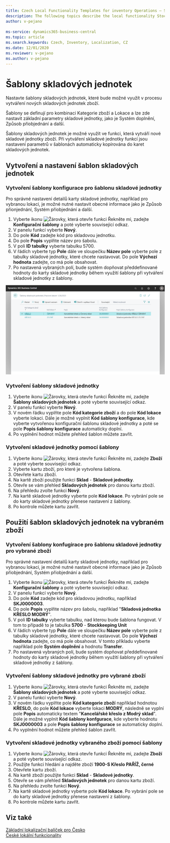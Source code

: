 ```yaml
---
title: Czech Local Functionality Templates for inventory Operations – Stockkeeping Unit Templates
description: The following topics describe the local functionality Stockkeeping Unit Templates in the Czech version of Business Central.
author: v-pejano

ms-service: dynamics365-business-central
ms.topic: article
ms.search.keywords: Czech, Inventory, Localization, CZ
ms.date: 12/01/2020
ms.reviewer: v-pejano
ms.author: v-pejano
---
```


# Šablony skladových jednotek

Nastavte šablony skladových jednotek, které bude možné využít v procesu vytváření nových skladových jednotek zboží.

Šablony se definují pro kombinaci Kategorie zboží a Lokace a lze zde nastavit základní parametry skladové jednotky, jako je Systém doplnění, Způsob přiobjednání a další.

Šablony skladových jednotek je možné využít ve funkci, která vytváří nové skladové jednotky zboží. Při vytváření skladové jednotky funkcí jsou nastavení parametrů v šablonách automaticky kopírována do karet skladových jednotek.

## Vytvoření a nastavení šablon skladových jednotek
### Vytvoření šablony konfigurace pro šablonu skladové jednotky

Pro správné nastavení detailů karty skladové jednotky, například pro vybranou lokaci, je možné nutné nastavit obecné informace jako je Způsob přionjednání, Systém přiobjednání a další. 

1. Vyberte ikonu ![Žárovky, která otevře funkci Řekněte mi](../../media/ui-search/search_small.png "Řekněte mi, co chcete dělat"), zadejte **Konfigurační šablony** a poté vyberte související odkaz.
2. V panelu funkcí vyberte **Nový**.
3. Do pole **Kód** zadejte kód pro skladovou jednotku.
4. Do pole **Popis** vyplňte název pro šabolu.
5. V poli **ID tabulky** vyberte tabulku 5700.
6. V řádích vyberte typ **Pole** dále ve sloupečku **Název pole** vyberte pole z tabulky skladové jednotky, které chcete nastavovat. Do pole **Výchozí hodnota** zadejte, co má pole obsahovat.
7. Po nastavená vybraných polí, bude systém dopňovat předdefinované hodnoty do karty skladové jednotky během využití šablony při vytváření skladové jednotky z šablony.

![Skladové jednotky](Media/stockkeeping-unit.png)
### Vytvoření šablony skladové jednotky

1. Vyberte ikonu ![Žárovky, která otevře funkci Řekněte mi](../../media/ui-search/search_small.png "Řekněte mi, co chcete dělat"), zadejte **Šablony skladových jednotek** a poté vyberte související odkaz.
2. V panelu funkcí vyberte **Nový**.
3. V novém řádku vyplňte pole **Kód kategorie zboží** a do pole **Kód lokace** vyberte lokaci. Dále je možné vyplnit **Kód šablony konfigurace**, kde vyberte vytvořenou konfigurační šablonu skladové jednotky a poté se pole **Popis šablony konfigurace** automaticky doplní.
5. Po vyplnění hodnot můžete přehled šablon můžete zavřít.
  
### Vytvoření skladové jednotky pomocí šablony

1. Vyberte ikonu ![Žárovky, která otevře funkci Řekněte mi](../../media/ui-search/search_small.png "Řekněte mi, co chcete dělat"), zadejte **Zboží** a poté vyberte související odkaz.
2. Vyberte kartu zboží, pro které je vytvořena šablona.
3. Otevřete kartu zboží.
4. Na kartě zboží použijte funkci **Sklad** - **Skladové jednotky**.
5. Otevře se vám přehled **Skladových jednotek** pro danou kartu zboží.
6. Na přehledu zvolte funkci **Nový**.
7. Na kartě skladové jednotky vyberte pole **Kód lokace**. Po vybrání pole se do karty skladové jednotky přenese nastavení z šablony.
8. Po kontrole můžete kartu zavřít. 

## Použití šablon skladových jednotek na vybraném zboží
### Vytvoření šablony konfugirace pro šablonu skladové jednotky pro vybrané zboží

Pro správné nastavení detailů karty skladové jednotky, například pro vybranou lokaci, je možné nutné nastavit obecné informace jako je Způsob přiobjednání, Systém přiobjednání a další. 

1. Vyberte ikonu ![Žárovky, která otevře funkci Řekněte mi](../../media/ui-search/search_small.png "Řekněte mi, co chcete dělat"), zadejte **Konfigurační šablony** a poté vyberte související odkaz.
2. V panelu funkcí vyberte **Nový**.
3. Do pole **Kód** zadejte kód pro skladovou jednotku, například **SKJ0000003**.
4. Do pole **Popis** vyplňte název pro šabolu, například "**Skladová jednotka KŘESLO MODRÝ**".
5. V poli **ID tabulky** vyberte tabulku, nad kterou bude šablona fungovat. V tom to případě to je tabulka **5700** - **Stockkeeping Unit**
6. V řádích vyberte typ **Pole** dále ve sloupečku **Název pole** vyberte pole z tabulky skladové jednotky, které chcete nastavovat. Do pole **Výchozí hodnota** zadejte, co má pole obsahovat. V tomto příkladu vyberte například pole **Systém doplnění** a hodnotu **Transfer**.
7. Po nastavená vybraných polí, bude systém dopňovat předdefinované hodnoty do karty skladové jednotky během využití šablony při vytváření skladové jednotky z šablony.

### Vytvoření šablony skladové jednotky pro vybrané zboží

1. Vyberte ikonu ![Žárovky, která otevře funkci Řekněte mi](../../media/ui-search/search_small.png "Řekněte mi, co chcete dělat"), zadejte **Šablony skladových jednotek** a poté vyberte související odkaz.
2. V panelu funkcí vyberte **Nový**.
3. V novém řádku vyplňte pole **Kód kategorie zboží** například hodnotou **KŘESLO**, do pole **Kód lokace** vyberte lokaci **MODRÝ**, následně se vyplní pole **Popis** automaticky textem "**Kancelářské křeslo z Modrý sklad**". Dále je možné vyplnit **Kód šablony konfgurace**, kde vyberte hodnotu **SKJ0000003** a pole **Popis šablony konfigurace** se automaticky doplní.
5. Po vyplnění hodnot můžete přehled šablon zavřít.
  

### Vytvoření skladové jednotky vybraného zboží pomocí šablony

1. Vyberte ikonu ![Žárovky, která otevře funkci Řekněte mi](../../media/ui-search/search_small.png "Řekněte mi, co chcete dělat"), zadejte **Zboží** a poté vyberte související odkaz.
2. Použijte funkci hledání a najděte zboží **1900-S Křeslo PAŘÍŽ, černé**
3. Otevřete kartu zboží.
4. Na kartě zboží použijte funkci **Sklad** - **Skladové jednotky**.
5. Otevře se vám přehled **Skladových jednotek** pro danou kartu zboží.
6. Na přehledu zvolte funkci **Nový**.
7. Na kartě skladové jednotky vyberte pole **Kód lokace**. Po vybrání pole se do karty skladové jednotky přenese nastavení z šablony.
8. Po kontrole můžete kartu zavřít. 

## Viz také

[Základní lokalizační balíček pro Česko](ui-extensions-core-localization-pack-cz.md)  
[České lokální funkcionality](czech-local-functionality.md)  
